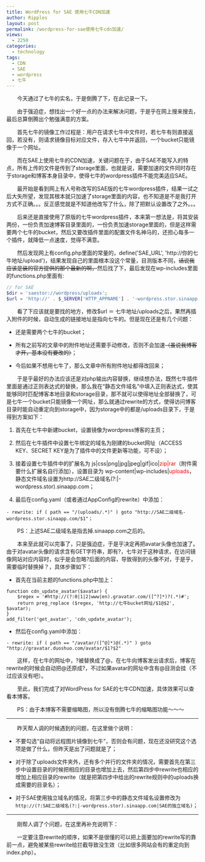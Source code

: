 ```yaml
---
title: WordPress for SAE 使用七牛CDN加速
author: Ripples
layout: post
permalink: /wordpress-for-sae使用七牛cdn加速/
views:
  - 2250
categories:
  - technology
tags:
  - CDN
  - SAE
  - wordpress
  - 七牛
---
```

<p style="text-indent: 2em;">
  今天通过了七牛的实名，于是倒腾了下，在此记录一下。
</p>

<p style="text-indent: 2em;">
  由于强迫症，想找出一个好一点的办法来解决问题，于是乎在网上搜来搜去，最后总算倒腾出个勉强满意的方案。
</p>

<p style="text-indent: 2em;">
  首先七牛的镜像工作过程是：用户在请求七牛中文件时，若七牛有则直接返回，若没有，则请求镜像目标对应文件，存入七牛中并返回，一个bucket只能镜像于一个网址。
</p>

<p style="text-indent: 2em;">
  而在SAE上使用七牛的CDN加速，关键问题在于，由于SAE不能写入的特点，所有上传的文件是传到了storage里面，也就是说，需要加速的文件同时存在于storage和博客本身目录中，使得七牛的wordpress插件不能完美适应SAE。
</p>

<!--more-->

<p style="text-indent: 2em;">
  最开始是看到网上有人号称改写的SAE版的七牛wordpress插件，结果一试之后大失所望，发现其根本就只加速了storage里面的内容，也不知道是不是我打开方式不正确。。。反正感觉就是不知道他改写了什么，除了把默认设置改了之外。。。
</p>

<p style="text-indent: 2em;">
  后来还是直接使用了原版的七牛wordpress插件，本来第一想法是，将其安装两份，一份负责加速博客目录里面的，一份负责加速storage里面的，但是这样需要两个七牛的bucket，然后又要改插件里面的配置文件名神马的，还担心每多一个插件，就降低一点速度，觉得不满意。
</p>

<p style="text-indent: 2em;">
  然后发现网上有config.php里面的常量的，define('SAE_URL', 'http://你的七牛地址/upload')，结果发现自己的里面根本没这个常量，目测版本不同，<span style="text-decoration: line-through;">话说我应该是装的官方提供的那个最新的啊，</span><span style="text-decoration: none;">然后找了下，最后发现在wp-includes里面的functions.php里面有:</span>
</p>

```php
// for SAE
$dir = 'saestor://wordpress/uploads';
$url = 'http://' . $_SERVER['HTTP_APPNAME'] . '-wordpress.stor.sinaapp.com/uploads';
```

<p style="text-indent: 2em;">
  <span style="text-decoration: none;"></span>看了下应该就是要找的地方，修改$url ＝ 七牛地址/uploads之后，果然再插入附件的时候，自动生成的链接地址是指向七牛的。但是现在还是有几个问题：
</p>

* 还是需要两个七牛的bucket；

* 所有之前写的文章中的附件地址还需要手动修改，否则不会加速<span style="text-decoration: line-through;">（虽说我博客才开，基本没有要改的）</span>；

* 今后如果不想用七牛了，那么文章中所有附件地址都得改回来；

<p style="text-indent: 2em;">
  于是乎最好的办法应该还是对php输出内容替换，继续想办法，既然七牛插件里面是通过正则表达式的替换，那么我在“静态文件域名”中填入正则表达式，使其能够同时匹配博客本地目录和storage目录，那不就可以使得地址全部替换了，可是七牛一个bucket只能镜像一个网址，那么就通过rewrite的方式，使得访问博客目录时能自动重定向到storage中，因为storage中的都是/uploads目录下，于是得到方案如下：
</p>

1. 首先在七牛中新建bucket，设置镜像为wordpress博客的主页；

1. 然后在七牛插件中设置七牛绑定的域名为刚建的bucket网址（ACCESS KEY、SECRET KEY是为了插件中的文件更新等功能，可不设）；

1. 接着设置七牛插件中的扩展名为 js|css|png|jpg|jpeg|gif|ico|<span style="color: rgb(255, 0, 0);">zip|rar</span>（附件需要什么扩展名自行添加），设置目录为 wp-content|wp-includes|<span style="color: rgb(255, 0, 0);">uploads</span>，静态文件域名设置为http://SAE二级域名(?:|-wordpress.stor).sinaapp.com；

1. 最后在config.yaml（或者通过AppConfig的rewrite）中添加：

```
- rewrite: if ( path == "/(uploads/.*)" ) goto "http://SAE二级域名-wordpress.stor.sinaapp.com/$1"；
```

<p style="text-indent: 2em;">
  <span style="text-indent: 2em;">PS：上述SAE二级域名是指去掉.sinaapp.com之后的。</span>
</p>

<p style="text-indent: 2em;">
  <span style="text-indent: 2em;">本来至此就可以完事了，只是强迫症，于是乎决定再把avatar头像也加速了。由于对avatar头像的请求含有GET字符串，即有?，七牛对于这种请求，在访问镜像网站对应内容时，似乎是会忽略?后面的内容，导致得到的头像不对，于是乎，需要临时替换掉？，具体步骤如下：</span>
</p>

* 首先在当前主题的functions.php中加上：

```
function cdn_update_avatar($avatar) {
    $regex = '#http://(?:0|1|2|www|en).gravatar.com/([^?]*)?(.*)#';
    return preg_replace ($regex, 'http://七牛bucket网址/$1@$2', $avatar);
}
add_filter('get_avatar', 'cdn_update_avatar');
```

* 然后在config.yaml中添加：

```
- rewrite: if ( path == "/avatar/([^@]*)@(.*)" ) goto "http://gravatar.duoshuo.com/avatar/$1?$2"
```

<p style="text-indent: 2em;">
  <span style="text-indent: 2em;">这样，在七牛的网址中，?被替换成了@，在七牛向博客发出请求后，博客在rewrite的时候会自动把@还原成?，不过如果avatar的网址中含有@目测会挂（不过应该没有吧）。</span>
</p>

<p style="text-indent: 2em;">
  <span style="text-indent: 2em;">至此，我们完成了对WordPress for SAE的七牛CDN加速，具体效果可以查看本博客。</span>
</p>

<p style="text-indent: 2em;">
  PS：由于本博客不需要缩略图，所以没有倒腾七牛的缩略图功能～～～
</p>

---

<p style="text-indent: 2em;">
  昨天帮人调的时候遇到的问题，在这里做个说明：
</p>

* 不要勾选“自动将远程图片镜像到七牛”，否则会有问题，现在还没研究这个选项是做了什么，但昨天是出了问题就是了；

* 对于除了uploads文件夹外，还有多个并行的文件夹的情况，需要首先在第三步中设置目录的时候把相应的目录也增加上去，然后第四步中rewrite也相应的增加上相应目录的rewrite（就是把第四步中给出的rewrite规则中的uploads换成需要的目录名）；

* 对于SAE使用独立域名的情况，将第三步中的静态文件域名设置修改为 `http://(?:SAE二级域名(?:|-wordpress.stor).sinaapp.com|SAE的独立域名)`；

---

<p style="text-indent: 2em;">
  刚帮人调了个问题，在这里再补充说明下：
</p>

<p style="text-indent: 2em;">
  一定要注意rewrite的顺序，如果不是很懂的可以把上面要加的rewrite写的靠前一点，避免被某些rewrite给拦截导致没生效（比如很多网站会有的重定向到index.php）。
</p>
